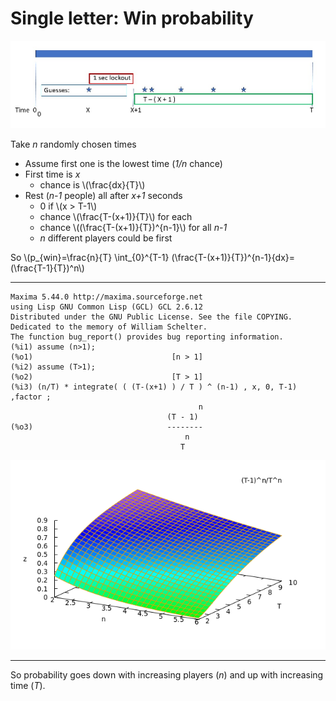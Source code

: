 # Single letter: Win probability

![](images/timeline_win.png)

Take *n* randomly chosen times

* Assume first one is the lowest time (*1/n* chance)
* First time is *x*
  * chance is \\(\frac{dx}{T}\\)
* Rest (*n-1* people) all after *x+1* seconds
  * 0 if \\(x > T-1\\)
  * chance \\(\frac{T-(x+1)}{T}\\) for each
  * chance \\((\frac{T-(x+1)}{T})\^{n-1}\\) for all *n-1*
  * *n* different players could be first

So \\(p_{win}=\frac{n}{T} \int_{0}\^{T-1} (\frac{T-(x+1)}{T})\^{n-1}{dx}=(\frac{T-1}{T})^n\\)

-------------
```
Maxima 5.44.0 http://maxima.sourceforge.net
using Lisp GNU Common Lisp (GCL) GCL 2.6.12
Distributed under the GNU Public License. See the file COPYING.
Dedicated to the memory of William Schelter.
The function bug_report() provides bug reporting information.
(%i1) assume (n>1);
(%o1)                               [n > 1]
(%i2) assume (T>1);
(%o2)                               [T > 1]
(%i3) (n/T) * integrate( ( (T-(x+1) ) / T ) ^ (n-1) , x, 0, T-1) ,factor ;
                                          n
                                   (T - 1)
(%o3)                              --------
                                       n
                                      T
```
![](images/single_prob_plot.png)

------------------
So probability goes down with increasing players (*n*) and up with increasing time (*T*).
